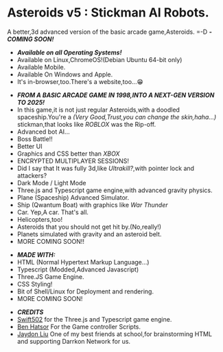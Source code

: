 # Asteroids v5 : Stickman AI Robots.
A better,3d advanced version of the basic arcade game,Asteroids. =-D
***- COMING SOON!*** 
<dev>
  
- ***Available on all Operating Systems!***
- Available on Linux,ChromeOS!(Debian Ubuntu 64-bit only)
- Available Mobile.
- Available On Windows and Apple.
- It's in-browser,too.There's a website,too...😁
<dev>

- ***FROM A BASIC ARCADE GAME IN 1998,INTO A NEXT-GEN VERSION TO 2025!***
- In this game,it is not just regular Asteroids,with a doodled spaceship.You're a *(Very Good,Trust,you can change the skin,haha...)* stickman,that looks like *ROBLOX* was the Rip-off.
- Advanced bot AI...
- Boss Battle!!
- Better UI 
- Graphics and CSS better than *XBOX*
- ENCRYPTED MULTIPLAYER SESSIONS!
- Did I say that It was fully 3d,like *Ultrakill?*,with pointer lock and attackers?
- Dark Mode / Light Mode
- Three.js and Typescript game engine,with advanced gravity physics.
- Plane (Spaceship) Advanced Simulator.
- Ship (Qwantum Boat) with graphics like *War Thunder*
- Car. Yep,A car. That's all.
- Helicopters,too!
- Asteroids that you should not get hit by.(No,really!)
- Planets simulated with gravity and an asteroid belt.
- MORE COMING SOON!!

<dev>

- ***MADE WITH:***
- HTML (Normal Hypertext Markup Language...)
- Typescript (Modded,Advanced Javascript)
- Three.JS Game Engine.
- CSS Styling!
- Bit of Shell/Linux for Deployment and rendering.
- MORE COMING SOON!

<dev>

- ***CREDITS***
- [Swift502](https://github.com/swift502/Sketchbook) for the Three.js and Typescript game engine.
- [Ben Hatsor](https://www.berryscript.com/) For the Game controller Scripts.
- [Jaydon Liu](https://www.youtube.com/@SmilingSandwich) One of my best friends at school,for brainstorming HTML and supporting Darrkon Network for us.



  
  
